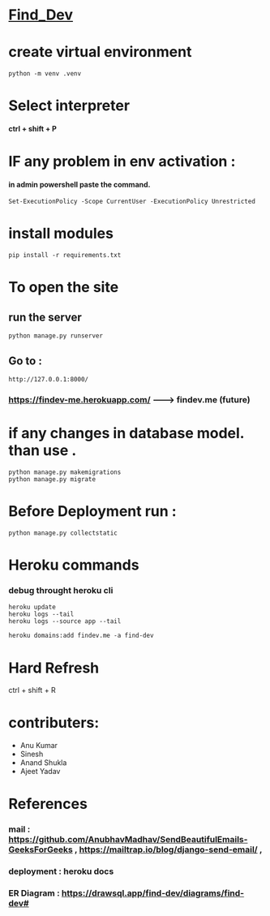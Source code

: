 # [Find_Dev](https://findev-me.herokuapp.com/)


# create virtual environment
```
python -m venv .venv
```
# Select interpreter 
#### ctrl + shift + P 

# IF any problem in env activation : 
#### in admin powershell paste the command. 
```
Set-ExecutionPolicy -Scope CurrentUser -ExecutionPolicy Unrestricted
```

# install modules 
```
pip install -r requirements.txt
```
# To open the site

## run the server 
```
python manage.py runserver
```

## Go to : 
```
http://127.0.0.1:8000/
```
### https://findev-me.herokuapp.com/ ---> findev.me (future)


# if any changes in database model. than use .
``` 
python manage.py makemigrations
python manage.py migrate
```
# Before Deployment run : 
```
python manage.py collectstatic
```
# Heroku commands
### debug throught heroku cli


```
heroku update
heroku logs --tail
heroku logs --source app --tail

```
```
heroku domains:add findev.me -a find-dev
```

# Hard Refresh 
ctrl + shift + R




# contributers:
 - Anu Kumar
 - Sinesh
 - Anand Shukla
 - Ajeet Yadav








# References 
### mail : https://github.com/AnubhavMadhav/SendBeautifulEmails-GeeksForGeeks , https://mailtrap.io/blog/django-send-email/ , 
### deployment : heroku docs
### ER Diagram : https://drawsql.app/find-dev/diagrams/find-dev# 
